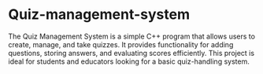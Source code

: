# Quiz-management-system
The Quiz Management System is a simple C++ program that allows users to create, manage, and take quizzes. It provides functionality for adding questions, storing answers, and evaluating scores efficiently. This project is ideal for students and educators looking for a basic quiz-handling system.
